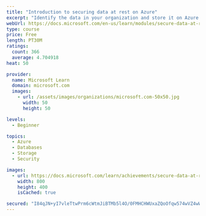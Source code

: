 ```yaml
---
title: "Introduction to securing data at rest on Azure"
excerpt: "Identify the data in your organization and store it on Azure. Store secrets securely, and use client-side encryption and Storage Service Encryption to help protect your data."
webUrl: https://docs.microsoft.com/en-us/learn/modules/secure-data-at-rest/
type: course
price: Free
length: PT30M
ratings:
  count: 366
  average: 4.704918
heat: 50

provider:
  name: Microsoft Learn
  domain: microsoft.com
  images:
    - url: /assets/images/organizations/microsoft.com-50x50.jpg
      width: 50
      height: 50

levels:
  - Beginner

topics:
  - Azure
  - Databases
  - Storage
  - Security

images:
  - url: https://docs.microsoft.com/learn/achievements/secure-data-at-rest-social.png
    width: 800
    height: 400
    isCached: true

secured: "I84qJN+yI7vleTtwPrm6cWtmJiBTMb5l4O/0FMHCHWUxaZQoOfqw574wVZ4wWU98Bd+plHeoAUwESKY35hyZ43sZhgMajEJbcgxiy3tlijDcSh9pk5dOLPFAYUk38/CzNWIMp276TB03J/6fq2Bu6TcuHoZNrIq9tzqzAxUVd+wi4ceZ6Q2U+32Qwpg+TV7GA45cARQvfuwsM3GpYA7rsCmu2blsSlScf3ClxaAn+0R1a569whrHwQqlrhSEcxeTxLWR9VXxLbZI4bw1caCtt5cwZUnSIvj6/gp4xKGp5+GHQmOb1nuVz24rR2jHioD7+Ysppt6YBJKvh2pT1TPgeNUU9lyAyhTN872nwvmkeUbv4lcAqjFrK2J3msbmZa95OdseY7uLHlO2drUANHJOcme+cTQ+ELP/QMEpB6rHfbQ=;KwJZEjnb6sfAiw8BSPoqEg=="
---
```


